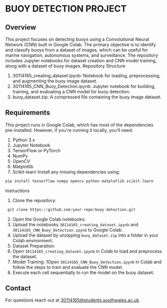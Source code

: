 # BUOY DETECTION PROJECT

## Overview

This project focuses on detecting buoys using a Convolutional Neural Network (CNN) built in Google Colab. The primary objective is to identify and classify buoys from a dataset of images, which can be useful for marine navigation, autonomous systems, and surveillance. The repository includes Jupyter notebooks for dataset creation and CNN model training, along with a dataset of buoy images.
Repository Structure
1.	30114165_creating_dataset.ipynb: Notebook for loading, preprocessing, and augmenting the buoy image dataset.
2.	30114165_CNN_Buoy_Detection.ipynb: Jupyter notebook for building, training, and evaluating a CNN model for buoy detection.
3.	buoy_dataset.zip: A compressed file containing the buoy image dataset.

## Requirements

This project runs in Google Colab, which has most of the dependencies pre-installed. However, if you're running it locally, you'll need:
1.	Python 3.x
2.	Jupyter Notebook
3.	TensorFlow or PyTorch 
4.	NumPy
5.	OpenCV
6.	Matplotlib
7.	Scikit-learn
Install any missing dependencies using:

```py
pip install tensorflow numpy opencv-python matplotlib scikit-learn
```
Instructions
1. Clone the repository:
```py
 git clone https://github.com/your-repo/buoy-detection.git
```
2. Open the Google Colab notebooks:
1.	Upload the notebooks `30114165_creating_dataset.ipynb` and `30114165_CNN_Buoy_Detection.ipynb` to Google Colab.
2.	Upload the dataset by unzipping `buoy_dataset.zip` into a folder in your Colab environment.
3. Dataset Preparation:
1.	Open `30114165_creating_dataset.ipynb` in Colab to load and preprocess the dataset.
4. Model Training:
1Open `30114165_CNN_Buoy_Detection.ipynb` in Colab and follow the steps to train and evaluate the CNN model.
2.	Execute each cell sequentially to run the model on the buoy dataset.

## Contact

For questions reach out at 30114165@students.southwales.ac.uk.
